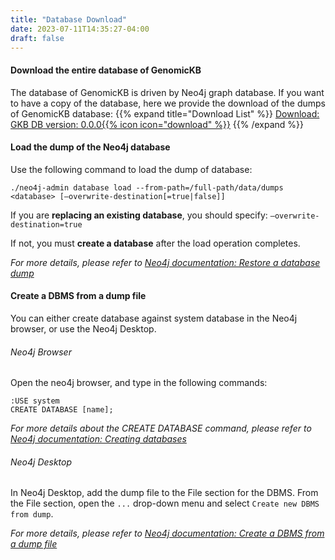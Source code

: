 ```yaml
---
title: "Database Download"
date: 2023-07-11T14:35:27-04:00
draft: false
---
```

#### Download the entire database of GenomicKB
The database of GenomicKB is driven by Neo4j graph database. If you want to have a copy of the database, here we provide the download of the dumps of GenomicKB database:
{{% expand title="Download List" %}}
[Download: GKB DB version: 0.0.0{{% icon icon="download" %}}]()
{{% /expand %}}


#### Load the dump of the Neo4j database

Use the following command to load the dump of database:
```
./neo4j-admin database load --from-path=/full-path/data/dumps <database> [—overwrite-destination[=true|false]]
```
If you are **replacing an existing database**, you should specify: `—overwrite-destination=true`

If not, you must **create a database** after the load operation completes.

*For more details, please refer to [Neo4j documentation: Restore a database dump](https://neo4j.com/docs/operations-manual/current/backup-restore/restore-dump/)*

#### Create a DBMS from a dump file

You can either create database against system database in the Neo4j browser, or use the Neo4j Desktop.

###### Neo4j Browser
Open the neo4j browser, and type in the following commands:
```
:USE system
CREATE DATABASE [name];
```
*For more details about the CREATE DATABASE command, please refer to [Neo4j documentation: Creating databases](https://neo4j.com/docs/cypher-manual/current/administration/databases/#administration-databases-create-database)*

###### Neo4j Desktop
In Neo4j Desktop, add the dump file to the File section for the DBMS.
From the File section, open the `...` drop-down menu and select `Create new DBMS from dump`.

*For more details, please refer to [Neo4j documentation: Create a DBMS from a dump file](https://neo4j.com/docs/desktop-manual/current/operations/create-from-dump/)*